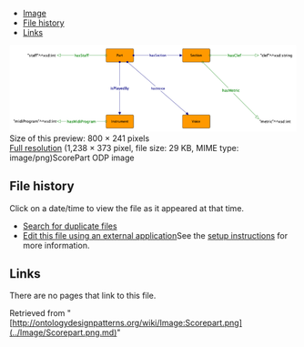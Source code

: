 * [Image](../Image/Scorepart.png.md#file)
* [File history](../Image/Scorepart.png.md#filehistory)
* [Links](../Image/Scorepart.png.md#filelinks)

[![Image:Scorepart.png](../images/thumb/8/8f/Scorepart.png/800px-Scorepart.png)](../../images/8/8f/Scorepart.png)  
Size of this preview: 800 × 241 pixels  
[Full resolution](../../images/8/8f/Scorepart.png)‎ (1,238 × 373 pixel, file size: 29 KB, MIME type: image/png)ScorePart ODP image




## File history

Click on a date/time to view the file as it appeared at that time.



  
* [Search for duplicate files](http://ontologydesignpatterns.org/wiki/Special:FileDuplicateSearch/Scorepart.png "Special:FileDuplicateSearch/Scorepart.png")
* [Edit this file using an external application](http://ontologydesignpatterns.org/wiki/index.php?title=Image:Scorepart.png&action=edit&externaledit=true&mode=file "Image:Scorepart.png")See the [setup instructions](http://www.mediawiki.org/wiki/Manual:External_editors "http://www.mediawiki.org/wiki/Manual:External_editors") for more information.

## Links



There are no pages that link to this file.




Retrieved from "[http://ontologydesignpatterns.org/wiki/Image:Scorepart.png](../Image/Scorepart.png.md)"